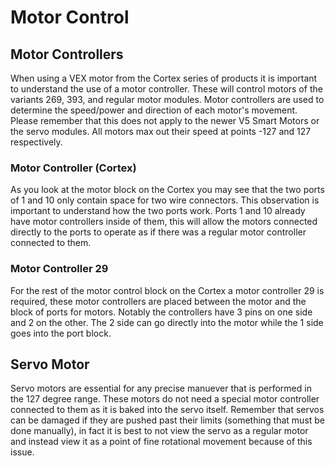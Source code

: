 # Motor Control
## Motor Controllers
  When using a VEX motor from the Cortex series of products it is important to understand the use of a motor controller. These will control motors of the variants 269, 393, and regular motor modules. Motor controllers are used to determine the speed/power and direction of each motor's movement. Please remember that this does not apply to the newer V5 Smart Motors or the servo modules. All motors max out their speed at points -127 and 127 respectively.
### Motor Controller (Cortex)
  As you look at the motor block on the Cortex you may see that the two ports of 1 and 10 only contain space for two wire connectors. This observation is important to understand how the two ports work. Ports 1 and 10 already have motor controllers inside of them, this will allow the motors connected directly to the ports to operate as if there was a regular motor controller connected to them.
### Motor Controller 29
  For the rest of the motor control block on the Cortex a motor controller 29 is required, these motor controllers are placed between the motor and the block of ports for motors. Notably the controllers have 3 pins on one side and 2 on the other. The 2 side can go directly into the motor while the 1 side goes into the port block.
## Servo Motor
  Servo motors are essential for any precise manuever that is performed in the 127 degree range. These motors do not need a special motor controller connected to them as it is baked into the servo itself. Remember that servos can be damaged if they are pushed past their limits (something that must be done manually), in fact it is best to not view the servo as a regular motor and instead view it as a point of fine rotational movement because of this issue.
